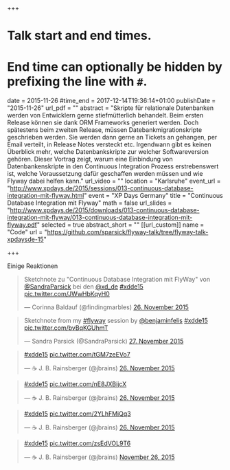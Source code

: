 +++
# Talk start and end times.
# End time can optionally be hidden by prefixing the line with `#`.
date = 2015-11-26
#time_end = 2017-12-14T19:36:14+01:00
publishDate = "2015-11-26"
url_pdf = ""
abstract = "Skripte für relationale Datenbanken werden von Entwicklern gerne stiefmütterlich behandelt. Beim ersten Release können sie dank ORM Frameworks generiert werden. Doch spätestens beim zweiten Release, müssen Datebankmigrationskripte geschrieben werden. Sie werden dann gerne an Tickets an gehangen, per Email verteilt, in Release Notes versteckt etc. Irgendwann gibt es keinen Überblick mehr, welche Datenbankskripte zur welcher Softwareversion gehören. Dieser Vortrag zeigt, warum eine Einbindung von Datenbankenskripte in den Continuous Integration Prozess erstrebenswert ist, welche Voraussetzung dafür geschaffen werden müssen und wie Flyway dabei helfen kann."
url_video = ""
location = "Karlsruhe"
event_url = "http://www.xpdays.de/2015/sessions/013-continuous-database-integration-mit-flyway.html"
event = "XP Days Germany"
title = "Continuous Database Integration mit Flyway"
math = false
url_slides = "http://www.xpdays.de/2015/downloads/013-continuous-database-integration-mit-flyway/013-continuous-database-integration-mit-flyway.pdf"
selected = true
abstract_short = ""
[[url_custom]]
name = "Code"
url = "https://github.com/sparsick/flyway-talk/tree/flyway-talk-xpdaysde-15"

+++

Einige Reaktionen

<blockquote class="twitter-tweet" data-lang="de"><p lang="en" dir="ltr">Sketchnote zu &quot;Continuous Database Integration mit FlyWay&quot; von <a href="https://twitter.com/SandraParsick">@SandraParsick</a> bei den <a href="https://twitter.com/xd_de">@xd_de</a> <a href="https://twitter.com/hashtag/xdde15?src=hash">#xdde15</a> <a href="https://t.co/JWwHbKqyH0">pic.twitter.com/JWwHbKqyH0</a></p>&mdash; Corinna Baldauf (@findingmarbles) <a href="https://twitter.com/findingmarbles/status/669988004728016897">26. November 2015</a></blockquote>
<script async src="//platform.twitter.com/widgets.js" charset="utf-8"></script>

<blockquote class="twitter-tweet" data-lang="de"><p lang="en" dir="ltr">Sketchnote from my <a href="https://twitter.com/hashtag/flyway?src=hash">#flyway</a> session by <a href="https://twitter.com/benjaminfelis">@benjaminfelis</a> <a href="https://twitter.com/hashtag/xdde15?src=hash">#xdde15</a> <a href="https://t.co/bvBqKGUhmT">pic.twitter.com/bvBqKGUhmT</a></p>&mdash; Sandra Parsick (@SandraParsick) <a href="https://twitter.com/SandraParsick/status/670211450309316608">27. November 2015</a></blockquote>
<script async src="//platform.twitter.com/widgets.js" charset="utf-8"></script>

<blockquote class="twitter-tweet" data-lang="de"><p lang="und" dir="ltr"><a href="https://twitter.com/hashtag/xdde15?src=hash">#xdde15</a> <a href="https://t.co/tGM7zeEVo7">pic.twitter.com/tGM7zeEVo7</a></p>&mdash; ☕ J. B. Rainsberger (@jbrains) <a href="https://twitter.com/jbrains/status/669803973101158400">26. November 2015</a></blockquote>
<script async src="//platform.twitter.com/widgets.js" charset="utf-8"></script>

<blockquote class="twitter-tweet" data-lang="de"><p lang="und" dir="ltr"><a href="https://twitter.com/hashtag/xdde15?src=hash">#xdde15</a> <a href="https://t.co/nE8JXBijcX">pic.twitter.com/nE8JXBijcX</a></p>&mdash; ☕ J. B. Rainsberger (@jbrains) <a href="https://twitter.com/jbrains/status/669804282049396736">26. November 2015</a></blockquote>
<script async src="//platform.twitter.com/widgets.js" charset="utf-8"></script>

<blockquote class="twitter-tweet" data-lang="de"><p lang="und" dir="ltr"><a href="https://twitter.com/hashtag/xdde15?src=hash">#xdde15</a> <a href="https://t.co/2YLhFMiQq3">pic.twitter.com/2YLhFMiQq3</a></p>&mdash; ☕ J. B. Rainsberger (@jbrains) <a href="https://twitter.com/jbrains/status/669808068104966144">26. November 2015</a></blockquote>
<script async src="//platform.twitter.com/widgets.js" charset="utf-8"></script>

<blockquote class="twitter-tweet" data-lang="de"><p lang="und" dir="ltr"><a href="https://twitter.com/hashtag/xdde15?src=hash">#xdde15</a> <a href="https://t.co/zsEdVOL9T6">pic.twitter.com/zsEdVOL9T6</a></p>&mdash; ☕ J. B. Rainsberger (@jbrains) <a href="https://twitter.com/jbrains/status/669813316634681344">November 26, 2015</a></blockquote>
<script async src="//platform.twitter.com/widgets.js" charset="utf-8"></script>
